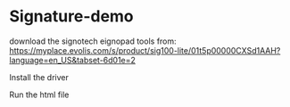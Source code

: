 # Signature-demo

download the signotech eignopad tools from: https://myplace.evolis.com/s/product/sig100-lite/01t5p00000CXSd1AAH?language=en_US&tabset-6d01e=2

Install the driver

Run the html file
